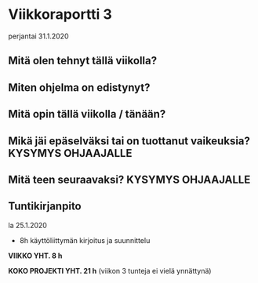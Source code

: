 # Viikkoraportti 3
perjantai 31.1.2020


## Mitä olen tehnyt tällä viikolla?



## Miten ohjelma on edistynyt?



## Mitä opin tällä viikolla / tänään?



## Mikä jäi epäselväksi tai on tuottanut vaikeuksia? KYSYMYS OHJAAJALLE


## Mitä teen seuraavaksi? KYSYMYS OHJAAJALLE



## Tuntikirjanpito

la 25.1.2020
* 8h käyttöliittymän kirjoitus ja suunnittelu

**VIIKKO YHT. 8 h**

**KOKO PROJEKTI YHT. 21 h** (viikon 3 tunteja ei vielä ynnättynä) 
